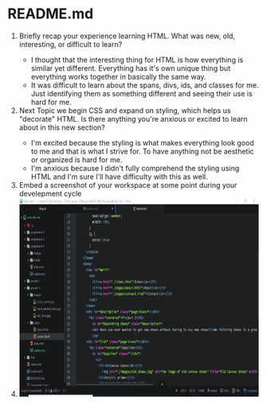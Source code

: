 <h1>README.md</h1>

<ol>
  <li>Briefly recap your experience learning HTML. What was new, old, interesting, or difficult to learn?</li>
    <ul>
      <li>I thought that the interesting thing for HTML is how everything is similar yet different. Everything has it's own unique thing but everything works together in basically the same way.</li>
      <li>It was difficult to learn about the spans, divs, ids, and classes for me. Just identifying them as something different and seeing their use is hard for me.</li>
    </ul>
  <li>Next Topic we begin CSS and expand on styling, which helps us "decorate" HTML. Is there anything you're anxious or excited to learn about in this new section?</li>
    <ul>
      <li> I'm excited because the styling is what makes everything look good to me and that is what I strive for. To have anything not be aesthetic or organized is hard for me.</li>
      <li> I'm anxious because I didn't fully comprehend the styling using HTML and I'm sure I'll have difficulty with this as well.</li>
    </ul>
  <li>Embed a screenshot of your workspace at some point during your develepment cycle<li>
    <img src="./images/workspace_screenshot_project_2.png" width="600" height="400">
</ol>
